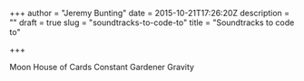+++
author = "Jeremy Bunting"
date = 2015-10-21T17:26:20Z
description = ""
draft = true
slug = "soundtracks-to-code-to"
title = "Soundtracks to code to"

+++

Moon
House of Cards
Constant Gardener
Gravity

